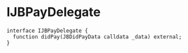 # IJBPayDelegate

```
interface IJBPayDelegate {
  function didPay(JBDidPayData calldata _data) external;
}
```
